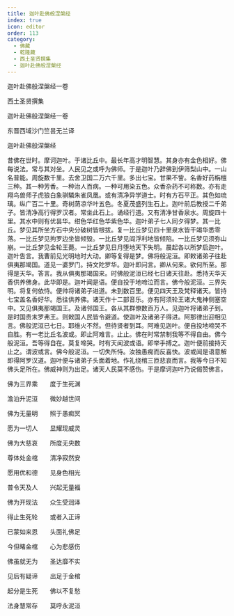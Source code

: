 ```yaml
---
title: 迦叶赴佛般涅槃经
index: true
icon: editor
order: 113
category:
  - 佛藏
  - 乾隆藏
  - 西土圣贤撰集
  - 迦叶赴佛般涅槃经
---
```


迦叶赴佛般涅槃经一卷  

西土圣贤撰集  

迦叶赴佛般涅槃经一卷  

东晋西域沙门竺昙无兰译  

迦叶赴佛般涅槃经  

昔佛在世时。摩诃迦叶。于诸比丘中。最长年高才明智慧。其身亦有金色相好。佛每说法。常与其对坐。人民见之或呼为佛师。于是迦叶乃辞佛到伊筛梨山中。一山名普能。周旋数千里。去舍卫国二万六千里。多出七宝。甘果不訾。名香好药栴檀三种。其一种芳香。一种治人百病。一种可用染五色。众香杂药不可称数。亦有走翔鸟兽师子虎狼白象骐驎朱雀凤凰。或有清净异学道士。时有方石平正。其色如琉璃。纵广百二十里。奇树荫凉华叶五色。冬夏茂盛列生石上。迦叶前后教授二千弟子。皆清净高行得罗汉者。常坐此石上。诵经行道。又有清净甘香泉水。周旋四十里。其水中则有优昙华。绀色华红色华紫色华。迦叶弟子七人同夕得梦。其一比丘。梦见其所坐方石中央分破树皆根拔。复一比丘梦见四十里泉水皆干竭华悉零落。一比丘梦见拘罗边坐皆倾毁。一比丘梦见阎浮利地皆倾陷。一比丘梦见须弥山崩。一比丘梦见金轮王薨。一比丘梦见日月堕地天下失明。晨起各以所梦启迦叶。迦叶告言。我曹前见光明地时大动。卿等复得是梦。佛将般泥洹。即敕诸弟子往赴俱夷那竭国。道见一婆罗门。持文陀罗华。迦叶即问言。卿从何来。欲何所至。那得是天华。答言。我从俱夷那竭国来。时佛般泥洹已经七日诸天往赴。悉持天华天香供养佛身。此华即是。迦叶闻是语。便自投于地啼泣而言。佛今般泥洹。三界失明。将复何依恃。便帅将诸弟子进道。未到数百里。便见四天王及梵释诸天。皆持七宝盖名香好华。悉往供养佛。诸天作十二部音乐。亦有阿须轮王诸大鬼神侧塞空中。又见俱夷那竭国王。及诸邻国王。各从其群僚数百万人。见迦叶将诸弟子到。是时国贵末罗弗王。则敕国人民皆令避道。使迦叶及诸弟子得进。阿那律出迎相见言。佛般泥洹已七日。耶维火不然。但待贤者到耳。阿难见迦叶。便自投地啼哭不自胜。有一老比丘名波或。即止阿难言。止止。佛在时常禁制我等不得自由。佛今般泥洹。吾等得自在。莫复啼哭。时有天闻波或语。即举手搏之。迦叶便前接持天止之。谓波或言。佛今般泥洹。一切失所恃。汝独愚痴而反喜快。波或闻是语意解即得阿罗汉道。迦叶便与诸弟子头面着地。作礼绕棺三匝悲哀而言。我等今日不知佛头足所在。佛威神则为出足。诸天人民莫不感伤。于是摩诃迦叶乃说偈赞佛言。  

佛为三界乘　　度于生死渊  

澹泊升泥洹　　微妙越世间  

佛为无量明　　照于愚痴冥  

愿为一切人　　显耀现威灵  

佛为大慈哀　　所度无央数  

尊体处金棺　　清净寂然安  

愿用优和德　　见身色相光  

普令天及人　　兴起无量福  

佛为开现法　　众生受润泽  

得止生死轮　　或者入正谛  

已蒙如来恩　　头面礼佛足  

今但睹金棺　　心为悲感伤  

佛虽就无为　　圣达靡不实  

见后有疑谛　　出足于金棺  

起分是生死　　佛以不复愁  

法身慧常存　　莫呼永泥洹  
